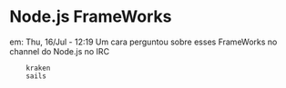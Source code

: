 

# Node.js FrameWorks

em: Thu, 16/Jul - 12:19
Um cara perguntou sobre esses FrameWorks no channel do Node.js no IRC

        kraken
        sails
